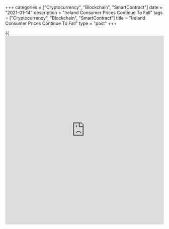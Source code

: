 +++
categories = ["Cryptocurrency", "Blockchain", "SmartContract"]
date = "2021-01-14"
description = "Ireland Consumer Prices Continue To Fall"
tags = ["Cryptocurrency", "Blockchain", "SmartContract"]
title = "Ireland Consumer Prices Continue To Fall"
type = "post"
+++

{{<iframe id="large-banner" src="https://www.bounty.group/#slide=22.0" width="100%" height="600" scrolling="no" style="border: 0px solid rgb(216, 221, 230); border-radius: 3px;">}}

Ireland's consumer prices continued to decline in December, albeit at a
softer pace, data from the Central Statistics Office showed Thursday.

Consumer prices declined 1.0 percent year-on-year in December, following
a 1.1 percent fall in November.

Prices for clothing and footwear fell 7.8 percent yearly in December and
those of transport declined 4.1 percent.

Prices for furnishings, household equipment and routine household
maintenance, and housing, water, electricity, gas and other fuels
decreased by 3.9 percent and 1.9 percent, respectively.

On a month-on-month basis, consumer prices rose 0.3 percent in December,
same as seen in the prior month.

The EU measure of inflation, the harmonized index of consumer prices, or
HICP, fell 1.0 percent annually in December, same as seen in the
preceding month.

On a monthly basis, the HICP increased 0.2 percent in December, after a
0.3 percent growth in the previous month.

For comments and feedback [contact](https://www.playgroundfx.com/contact/): editorial@rtt[news](https://www.letsplayfx.com/blog/forex-news-website/).com

[Economic News][1]

 **What parts of the world are seeing the best (and worst) economic
performances lately? Click[here][2] to check out our [Econ Scorecard][2]
and find out! See up-to-the-moment [ranking](https://www.playgroundfx.com/blog/crypto-exchange-ranking/)s for the best and worst
performers in [GDP][3], [unemployment rate][4], [inflation][5] and much
more.**

   1. www.rtt[news](https://www.letsplayfx.com/blog/forex-news-website/).com/Content/EconomicNews.aspx
   2. www.rtt[news](https://www.letsplayfx.com/blog/forex-news-website/).com/economic-scorecard/world-rank/retail-sales/highest-performance.aspx
   3. www.rtt[news](https://www.letsplayfx.com/blog/forex-news-website/).com/economic-scorecard/world-rank/GDP/highest-performance.aspx
   4. www.rtt[news](https://www.letsplayfx.com/blog/forex-news-website/).com/economic-scorecard/world-rank/unemployment-rate/lowest-performance.aspx
   5. www.rtt[news](https://www.letsplayfx.com/blog/forex-news-website/).com/economic-scorecard/world-rank/CPI/highest-performance.aspx